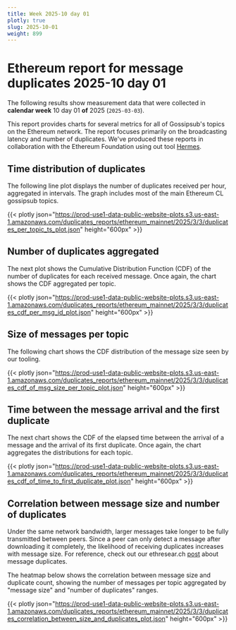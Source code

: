 ```yaml
---
title: Week 2025-10 day 01
plotly: true
slug: 2025-10-01
weight: 899
---
```


# Ethereum report for message duplicates 2025-10 day 01

The following results show measurement data that were collected in **calendar week** 10  day 01 **of** 
2025 (`2025-03-03`).

This report provides charts for several metrics for all of Gossipsub's topics on the Ethereum network.
The report focuses primarily on the broadcasting latency and number of duplicates.
We've produced these reports in collaboration with the Ethereum Foundation using out tool [Hermes](/tools/hermes/).

## Time distribution of duplicates

The following line plot displays the number of duplicates received per hour, aggregated in  intervals.
The graph includes most of the main Ethereum CL gossipsub topics. 

{{< plotly json="https://prod-use1-data-public-website-plots.s3.us-east-1.amazonaws.com/duplicates_reports/ethereum_mainnet/2025/3/3/duplicates_per_topic_ts_plot.json" height="600px" >}}

## Number of duplicates aggregated 

The next plot shows the Cumulative Distribution Function (CDF) of the number of duplicates for each received message.
Once again, the chart shows the CDF aggregated per topic.

{{< plotly json="https://prod-use1-data-public-website-plots.s3.us-east-1.amazonaws.com/duplicates_reports/ethereum_mainnet/2025/3/3/duplicates_cdf_per_msg_id_plot.json" height="600px" >}}

## Size of messages per topic

The following chart shows the CDF distribution of the message size seen by our tooling. 

{{< plotly json="https://prod-use1-data-public-website-plots.s3.us-east-1.amazonaws.com/duplicates_reports/ethereum_mainnet/2025/3/3/duplicates_cdf_of_msg_size_per_topic_plot.json" height="600px" >}}

## Time between the message arrival and the first duplicate

The next chart shows the CDF of the elapsed time between the arrival of a message and the arrival of its first duplicate.
Once again, the chart aggregates the distributions for each topic.

{{< plotly json="https://prod-use1-data-public-website-plots.s3.us-east-1.amazonaws.com/duplicates_reports/ethereum_mainnet/2025/3/3/duplicates_cdf_of_time_to_first_duplicate_plot.json" height="600px" >}}

## Correlation between message size and number of duplicates
Under the same network bandwidth, larger messages take longer to be fully transmitted between peers. Since a peer can only detect a message after downloading it completely, the likelihood of receiving duplicates increases with message size.
For reference, check out our ethresear.ch [post](https://ethresear.ch/t/number-duplicate-messages-in-ethereums-gossipsub-network/19921#cdf-of-duplicate-messages-7) about message duplicates.

The heatmap below shows the correlation between message size and duplicate count, showing the number of messages per topic aggregated by "message size" and "number of duplicates" ranges.

{{< plotly json="https://prod-use1-data-public-website-plots.s3.us-east-1.amazonaws.com/duplicates_reports/ethereum_mainnet/2025/3/3/duplicates_correlation_between_size_and_duplicates_plot.json" height="600px" >}}